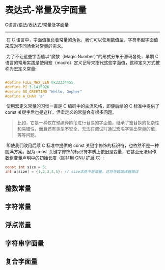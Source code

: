 # 表达式-常量及字面量

C语言/语法/表达式/常量及字面量

---

​		在 C 语言中，字面值担负着常量的角色，我们可以使用数值型、字符串型字面值来应对不同场合对常量的需求。

​		为了不让这些字面值以“魔数（Magic Number）”的形式分布于源码各处，早期 C 语言的常用实践是使用宏（macro）定义记号来指代这些字面值，这种定义方式被称为宏定义常量:

```c

#define FILE_MAX_LEN 0x22334455
#define PI 3.1415926
#define GO_GREETING "Hello, Gopher"
#define A_CHAR 'a'
```

​		使用宏定义常量的习惯一直是 C 编码中的主流风格，即便后续的 C 标准中提供了 const 关键字后也是这样，但宏定义的常量会有很多问题。

> ​		比如，它是一种仅在预编译阶段进行替换的字面值，继承了宏替换的复杂性和易错性，而且还有类型不安全、无法在调试时通过宏名字输出常量的值，等等问题。

​		即使我们改用后续 C 标准中提供的 const 关键字修饰的标识符，也依然不是一种圆满方案。因为 const 关键字修饰的标识符本质上依旧是变量，它甚至无法用作数组变量声明中的初始长度（除非用 GNU 扩展 C）:

```c
const int size = 5;
int a[size] = {1,2,3,4,5}; // size本质不是常量，这将导致编译器错误
```



## 整数常量



## 字符常量



## 浮点常量



## 字符串字面量



## 复合字面量

